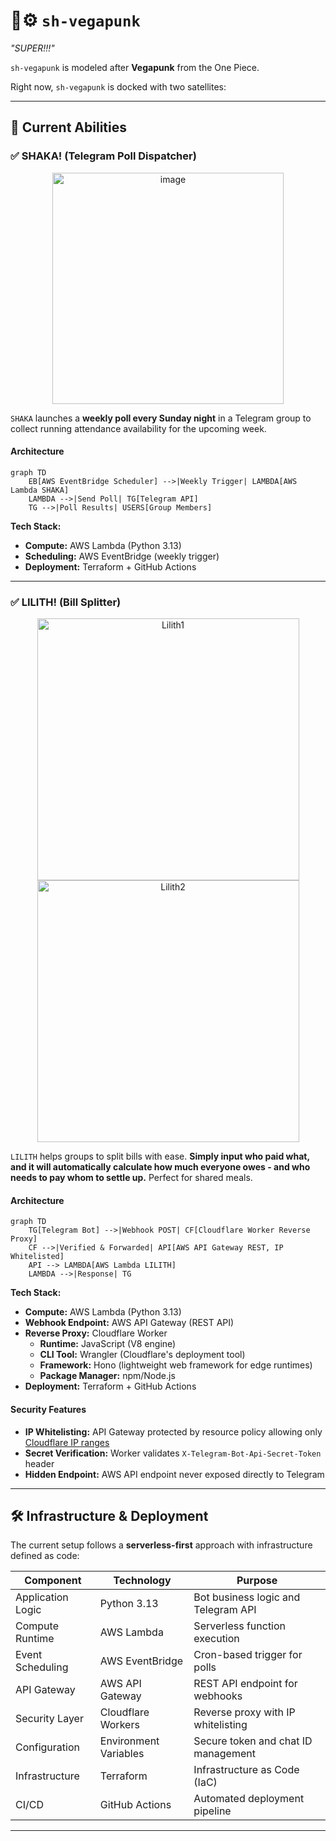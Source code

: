 # 🤖⚙️ `sh-vegapunk`
*"SUPER!!!"*

`sh-vegapunk` is modeled after **Vegapunk** from the One Piece.

Right now, `sh-vegapunk` is docked with two satellites:

---

## 🚀 Current Abilities

### ✅ SHAKA! (Telegram Poll Dispatcher)
<div align="center">
  <img width="370" alt="image" src="https://github.com/user-attachments/assets/afdce1b3-cdf6-4f93-91e2-efe61d851870" />
</div>

`SHAKA` launches a **weekly poll every Sunday night** in a Telegram group to collect running attendance availability for the upcoming week. 

#### Architecture
```mermaid
graph TD
    EB[AWS EventBridge Scheduler] -->|Weekly Trigger| LAMBDA[AWS Lambda SHAKA]
    LAMBDA -->|Send Poll| TG[Telegram API]
    TG -->|Poll Results| USERS[Group Members]
```


**Tech Stack:**
- **Compute:** AWS Lambda (Python 3.13)
- **Scheduling:** AWS EventBridge (weekly trigger)
- **Deployment:** Terraform + GitHub Actions

---

### ✅ LILITH! (Bill Splitter)
<div align="center">
  <img width="419" alt="Lilith1" src="https://github.com/user-attachments/assets/d297e487-d909-43de-86ec-71cb334cacaf" />
  <img width="419" alt="Lilith2" src="https://github.com/user-attachments/assets/3e0802eb-9f83-472f-9f0d-6666671181f3" />
</div>

`LILITH` helps groups to split bills with ease. **Simply input who paid what, and it will automatically calculate how much everyone owes - and who needs to pay whom to settle up.** Perfect for shared meals.

#### Architecture
```mermaid
graph TD
    TG[Telegram Bot] -->|Webhook POST| CF[Cloudflare Worker Reverse Proxy]
    CF -->|Verified & Forwarded| API[AWS API Gateway REST, IP Whitelisted]
    API --> LAMBDA[AWS Lambda LILITH]
    LAMBDA -->|Response| TG
```

**Tech Stack:**
- **Compute:** AWS Lambda (Python 3.13)
- **Webhook Endpoint:** AWS API Gateway (REST API)
- **Reverse Proxy:** Cloudflare Worker
  - **Runtime:** JavaScript (V8 engine)
  - **CLI Tool:** Wrangler (Cloudflare's deployment tool)
  - **Framework:** Hono (lightweight web framework for edge runtimes)
  - **Package Manager:** npm/Node.js
- **Deployment:** Terraform + GitHub Actions

#### Security Features
- **IP Whitelisting:** API Gateway protected by resource policy allowing only [Cloudflare IP ranges](https://www.cloudflare.com/ips/)
- **Secret Verification:** Worker validates `X-Telegram-Bot-Api-Secret-Token` header
- **Hidden Endpoint:** AWS API endpoint never exposed directly to Telegram

---

## 🛠️ Infrastructure & Deployment

The current setup follows a **serverless-first** approach with infrastructure defined as code:

| Component          | Technology           | Purpose                                |
|--------------------|----------------------|----------------------------------------|
| Application Logic  | Python 3.13          | Bot business logic and Telegram API    |
| Compute Runtime    | AWS Lambda           | Serverless function execution          |
| Event Scheduling   | AWS EventBridge      | Cron-based trigger for polls           |
| API Gateway        | AWS API Gateway      | REST API endpoint for webhooks         |
| Security Layer     | Cloudflare Workers   | Reverse proxy with IP whitelisting     |
| Configuration      | Environment Variables| Secure token and chat ID management    |
| Infrastructure     | Terraform            | Infrastructure as Code (IaC)           |
| CI/CD              | GitHub Actions       | Automated deployment pipeline          |

---
